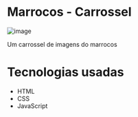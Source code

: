# Marrocos - Carrossel
![image](https://github.com/user-attachments/assets/80783050-e7ea-46f3-a506-69ba9962f744)

Um carrossel de imagens do marrocos  

# Tecnologias usadas

- HTML
- CSS
- JavaScript

